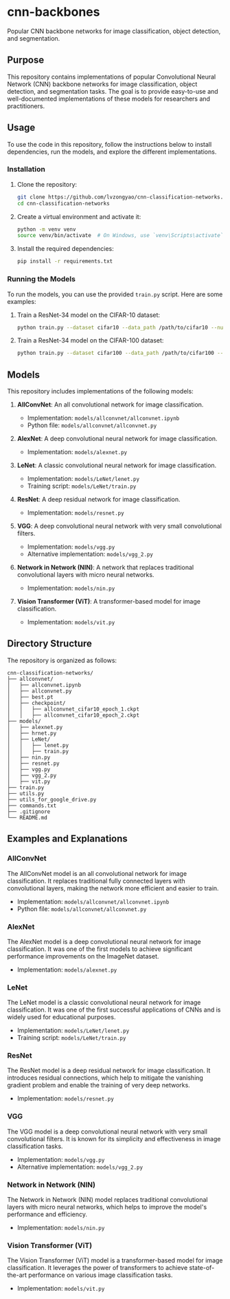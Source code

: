 # cnn-backbones

Popular CNN backbone networks for image classification, object detection, and segmentation.

## Purpose

This repository contains implementations of popular Convolutional Neural Network (CNN) backbone networks for image classification, object detection, and segmentation tasks. The goal is to provide easy-to-use and well-documented implementations of these models for researchers and practitioners.

## Usage

To use the code in this repository, follow the instructions below to install dependencies, run the models, and explore the different implementations.

### Installation

1. Clone the repository:
   ```bash
   git clone https://github.com/lvzongyao/cnn-classification-networks.git
   cd cnn-classification-networks
   ```

2. Create a virtual environment and activate it:
   ```bash
   python -m venv venv
   source venv/bin/activate  # On Windows, use `venv\Scripts\activate`
   ```

3. Install the required dependencies:
   ```bash
   pip install -r requirements.txt
   ```

### Running the Models

To run the models, you can use the provided `train.py` script. Here are some examples:

1. Train a ResNet-34 model on the CIFAR-10 dataset:
   ```bash
   python train.py --dataset cifar10 --data_path /path/to/cifar10 --num_classes 10 --batch_size 128 --model resnet34 --num_epochs 30
   ```

2. Train a ResNet-34 model on the CIFAR-100 dataset:
   ```bash
   python train.py --dataset cifar100 --data_path /path/to/cifar100 --num_classes 100 --batch_size 128 --model resnet34 --num_epochs 30
   ```

## Models

This repository includes implementations of the following models:

1. **AllConvNet**: An all convolutional network for image classification.
   - Implementation: `models/allconvnet/allconvnet.ipynb`
   - Python file: `models/allconvnet/allconvnet.py`

2. **AlexNet**: A deep convolutional neural network for image classification.
   - Implementation: `models/alexnet.py`

3. **LeNet**: A classic convolutional neural network for image classification.
   - Implementation: `models/LeNet/lenet.py`
   - Training script: `models/LeNet/train.py`

4. **ResNet**: A deep residual network for image classification.
   - Implementation: `models/resnet.py`

5. **VGG**: A deep convolutional neural network with very small convolutional filters.
   - Implementation: `models/vgg.py`
   - Alternative implementation: `models/vgg_2.py`

6. **Network in Network (NIN)**: A network that replaces traditional convolutional layers with micro neural networks.
   - Implementation: `models/nin.py`

7. **Vision Transformer (ViT)**: A transformer-based model for image classification.
   - Implementation: `models/vit.py`

## Directory Structure

The repository is organized as follows:

```
cnn-classification-networks/
├── allconvnet/
│   ├── allconvnet.ipynb
│   ├── allconvnet.py
│   ├── best.pt
│   ├── checkpoint/
│   │   ├── allconvnet_cifar10_epoch_1.ckpt
│   │   ├── allconvnet_cifar10_epoch_2.ckpt
├── models/
│   ├── alexnet.py
│   ├── hrnet.py
│   ├── LeNet/
│   │   ├── lenet.py
│   │   ├── train.py
│   ├── nin.py
│   ├── resnet.py
│   ├── vgg.py
│   ├── vgg_2.py
│   ├── vit.py
├── train.py
├── utils.py
├── utils_for_google_drive.py
├── commands.txt
├── .gitignore
└── README.md
```

## Examples and Explanations

### AllConvNet

The AllConvNet model is an all convolutional network for image classification. It replaces traditional fully connected layers with convolutional layers, making the network more efficient and easier to train.

- Implementation: `models/allconvnet/allconvnet.ipynb`
- Python file: `models/allconvnet/allconvnet.py`

### AlexNet

The AlexNet model is a deep convolutional neural network for image classification. It was one of the first models to achieve significant performance improvements on the ImageNet dataset.

- Implementation: `models/alexnet.py`

### LeNet

The LeNet model is a classic convolutional neural network for image classification. It was one of the first successful applications of CNNs and is widely used for educational purposes.

- Implementation: `models/LeNet/lenet.py`
- Training script: `models/LeNet/train.py`

### ResNet

The ResNet model is a deep residual network for image classification. It introduces residual connections, which help to mitigate the vanishing gradient problem and enable the training of very deep networks.

- Implementation: `models/resnet.py`

### VGG

The VGG model is a deep convolutional neural network with very small convolutional filters. It is known for its simplicity and effectiveness in image classification tasks.

- Implementation: `models/vgg.py`
- Alternative implementation: `models/vgg_2.py`

### Network in Network (NIN)

The Network in Network (NIN) model replaces traditional convolutional layers with micro neural networks, which helps to improve the model's performance and efficiency.

- Implementation: `models/nin.py`

### Vision Transformer (ViT)

The Vision Transformer (ViT) model is a transformer-based model for image classification. It leverages the power of transformers to achieve state-of-the-art performance on various image classification tasks.

- Implementation: `models/vit.py`
